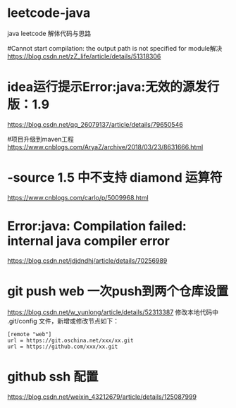 # leetcode-java
java leetcode 解体代码与思路


#Cannot start compilation: the output path is not specified for module解决
https://blog.csdn.net/zZ_life/article/details/51318306

# idea运行提示Error:java:无效的源发行版：1.9
https://blog.csdn.net/qq_26079137/article/details/79650546

#项目升级到maven工程
https://www.cnblogs.com/AryaZ/archive/2018/03/23/8631666.html

# -source 1.5 中不支持 diamond 运算符
https://www.cnblogs.com/carlo/p/5009968.html

# Error:java: Compilation failed: internal java compiler error
https://blog.csdn.net/jdjdndhj/article/details/70256989

# git push web 一次push到两个仓库设置
https://blog.csdn.net/w_yunlong/article/details/52313387
修改本地代码中 .git/config 文件，新增或修改节点如下：
    
    [remote "web"]
    url = https://git.oschina.net/xxx/xx.git
    url = https://github.com/xxx/xx.git
    
    
    
# github ssh 配置
https://blog.csdn.net/weixin_43212679/article/details/125087999